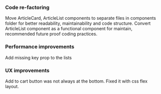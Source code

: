 ### Code re-factoring 
Move ArticleCard, ArticleList components to separate files in components folder for better readability, maintainability and code structure.
Convert ArticleList component as a functional component for maintain, recommended future proof coding practices.

### Performance improvements
Add missing key prop to the lists

### UX improvements
Add to cart button was not always at the bottom. Fixed it with css flex layout.